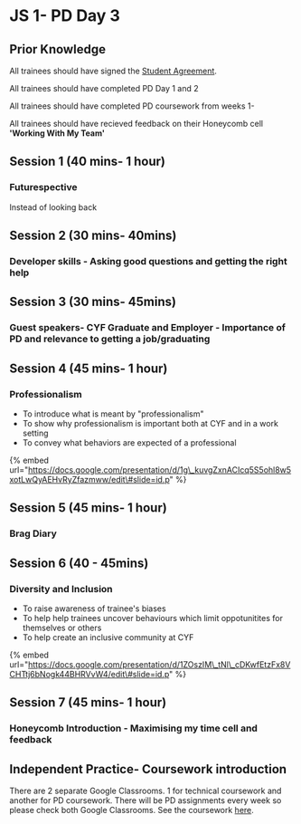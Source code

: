 # JS 1- PD Day 3

## Prior Knowledge 

All trainees should have signed the [Student Agreement](https://docs.codeyourfuture.io/organisation/agreements-and-rules/student-agreement). 

All trainees should have completed PD Day 1 and 2

All trainees should have completed PD coursework from weeks 1-

All trainees should have recieved feedback on their Honeycomb cell **'Working With My Team'** 

## Session 1 \(40 mins- 1 hour\)

### Futurespective

Instead of looking back 







## Session 2 \(30 mins- 40mins\)

### Developer skills - Asking good questions and getting the right help







## Session 3 \(30 mins- 45mins\)

### Guest speakers- CYF Graduate and Employer - Importance of PD and relevance to getting a job/graduating





## Session 4 \(45 mins- 1 hour\)

### Professionalism

* To introduce what is meant by "professionalism"
* To show why professionalism is important both at CYF and in a work setting
* To convey what behaviors are expected of a professional

{% embed url="https://docs.google.com/presentation/d/1g\_kuvgZxnACIcq5S5ohl8w5xotLwQyAEHvRyZfazmww/edit\#slide=id.p" %}









## Session 5 \(45 mins- 1 hour\)

### Brag Diary





## Session 6 \(40 - 45mins\)

### Diversity and Inclusion 

* To raise awareness of trainee's biases 
* To help help trainees uncover behaviours which limit oppotunitites for themselves or others
* To help create an inclusive community at CYF 

{% embed url="https://docs.google.com/presentation/d/1ZOszIM\_tNl\_cDKwfEtzFx8VCHTtj6bNogk44BHRVvW4/edit\#slide=id.p" %}







## Session 7 \(45 mins- 1 hour\)

### Honeycomb Introduction - Maximising my time cell and feedback









## Independent Practice- Coursework introduction 

There are 2 separate Google Classrooms. 1 for technical coursework and another for PD coursework. There will be PD assignments every week so please check both Google Classrooms. See the coursework [here](https://personaldevelopment.codeyourfuture.io/lessons/induction-week/learning-to-learn-session/coursework). 

